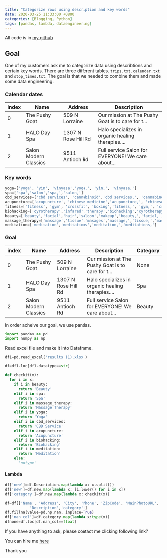 ```yaml
---
title: "Categorize rows using description and key words"
date: 2020-03-25 11:33:00 +0800
categories: [Blogging, Python]
tags: [pandas, lambda, dataengineering]
---
```



All code is in [my github](https://github.com/byambaa1982/categorize/blob/master/main.py)

## Goal
One of my customers ask me to categorize data using describtions and certain key words. 
There are three different tables. `trips.txt`, `calendar.txt` and `stop_times.txt`. The goal is that we needed to combine them and made some data engineering. 

### Calendar dates

  index  | Name    | Address     | Description
-------- | ------------- | -------- | --------------
0   | The Pushy Goat             | 509 N Lorraine | Our mission at The Pushy Goat is to care for t...
1   | HALO Day Spa          | 1307 N Rose Hill Rd | Halo specializes in organic healing therapies....
2   | Salon Modern Classics            | 9511 Antioch Rd | Full service Salon for EVERYONE! We care about...

### Key words 

```python
yoga=['yoga', 'yin', 'vinyasa','yoga,', 'yin,', 'vinyasa,']
spa=['spa','salon','spa,','salon,']
cbd_services=['cbd services', 'cannabinoid','cbd services,', 'cannabinoid,']
acupuncture=['acupuncture', 'chinese medicine','acupuncture,', 'chinese medicine,']
fitness=['fitness', 'gym', 'crossfit', 'boxing','fitness,', 'gym,', 'crossfit,', 'boxing,','muscle,','muscle']
biohacking=['cyrotherapy','infared','therapy','biohacking','cyrotherapy,','infared,','therapy,','biohacking,']
beauty=['beauty','facial','hair','saloon','makeup','beauty,','facial,','hair,','saloon,','makeup,']
massage_therapy=['massage','tissue','masages','massage,','tissue,','masages,']
meditation=['meditation','meditations','meditation,','meditations,']
```

### Goal

  index  | Name    | Address     | Description | Category
-------- | ------------- | -------- | -------------- | -------------------
0   | The Pushy Goat             | 509 N Lorraine | Our mission at The Pushy Goat is to care for t...| None
1   | HALO Day Spa          | 1307 N Rose Hill Rd | Halo specializes in organic healing therapies....   | Spa
2   | Salon Modern Classics            | 9511 Antioch Rd | Full service Salon for EVERYONE! We care about...| Beauty

In order acheive our goal, we use pandas. 

```python
import pandas as pd
import numpy as np
```
Read excel file and make it into Dataframe. 

```python
df1=pd.read_excel('results (1).xlsx')
```


```python
df=df1.loc[df1.datatype==str]
```

```python
def checkit(x):
  for i in x:
    if i in beauty:
      return 'Beauty'
    elif i in spa:
      return 'Spa'
    elif i in massage_therapy:
      return 'Massage Therapy'
    elif i in yoga:
      return 'Yoga'
    elif i in cbd_services:
      return 'CBD Service'
    elif i in acupuncture:
      return 'Acupuncture'
    elif i in biohacking:
      return 'Biohacking'
    elif i in meditation:
      return 'Meditation'
    else:
      'notype'
```

#### Lambda

```python
df['new']=df.Description.map(lambda x: x.split())
df['new']=df.new.map(lambda x: [i.lower() for i in x])
df['category']=df.new.map(lambda x: checkit(x))
```

```python
df=df[['Name', 'Address', 'City', 'Phone', 'ZipCode', 'MainPhotoURL',
           'Description','category']]
df.fillna(value=pd.np.nan, inplace=True)
df['nan_col']=df.category.map(lambda x:type(x))
dfnone=df.loc[df.nan_col==float]
```
    

If you have anything to ask, please contact me clicking following link?


You can hire me [here](https://www.fiverr.com/coderjs)

Thank you
